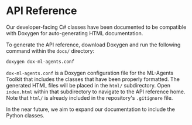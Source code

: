 # API Reference

Our developer-facing C# classes have been documented to be compatible with
Doxygen for auto-generating HTML documentation.

To generate the API reference, download Doxygen
and run the following command within the `docs/` directory:

```sh
doxygen dox-ml-agents.conf
```

`dox-ml-agents.conf` is a Doxygen configuration file for the ML-Agents Toolkit
that includes the classes that have been properly formatted. The generated HTML
files will be placed in the `html/` subdirectory. Open `index.html` within that
subdirectory to navigate to the API reference home. Note that `html/` is already
included in the repository's `.gitignore` file.

In the near future, we aim to expand our documentation to include the Python
classes.
